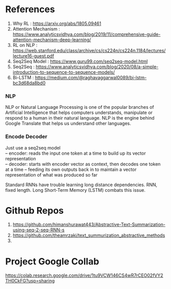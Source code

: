# References

1. Why RL : https://arxiv.org/abs/1805.09461
2. Attention Mechanism : https://www.analyticsvidhya.com/blog/2019/11/comprehensive-guide-attention-mechanism-deep-learning/
3. RL on NLP : https://web.stanford.edu/class/archive/cs/cs224n/cs224n.1184/lectures/lecture16-guest.pdf
4. Seq2Seq Model : https://www.guru99.com/seq2seq-model.html
5. Seq2Seq : https://www.analyticsvidhya.com/blog/2020/08/a-simple-introduction-to-sequence-to-sequence-models/
6. Bi-LSTM : https://medium.com/@raghavaggarwal0089/bi-lstm-bc3d68da8bd0

### NLP
NLP or Natural Language Processing is one of the popular branches of Artificial Intelligence that helps computers understands, manipulate or respond to a human in their natural language. NLP is the engine behind Google Translate that helps us understand other languages.

### Encode Decoder

Just use a seq2seq model<br/>
 – encoder: reads the input one token at a time to build up its vector representation</br>
 – decoder: starts with encoder vector as context, then decodes one token at a time – feeding its own outputs back in to maintain a vector representation of what was produced so far</br>

Standard RNNs have trouble learning long distance dependencies. RNN, fixed length. 
Long Short-Term Memory (LSTM) combats this issue.

# Github Repos
1. https://github.com/himanshurawat443/Abstractive-Text-Summarization-using-seq-2-seq-RNN-s
2. https://github.com/theamrzaki/text_summurization_abstractive_methods
3. 

# Project Google Collab
https://colab.research.google.com/drive/1tu9VCW146CS4wR7rCEO02fVY2TH0CkFG?usp=sharing
